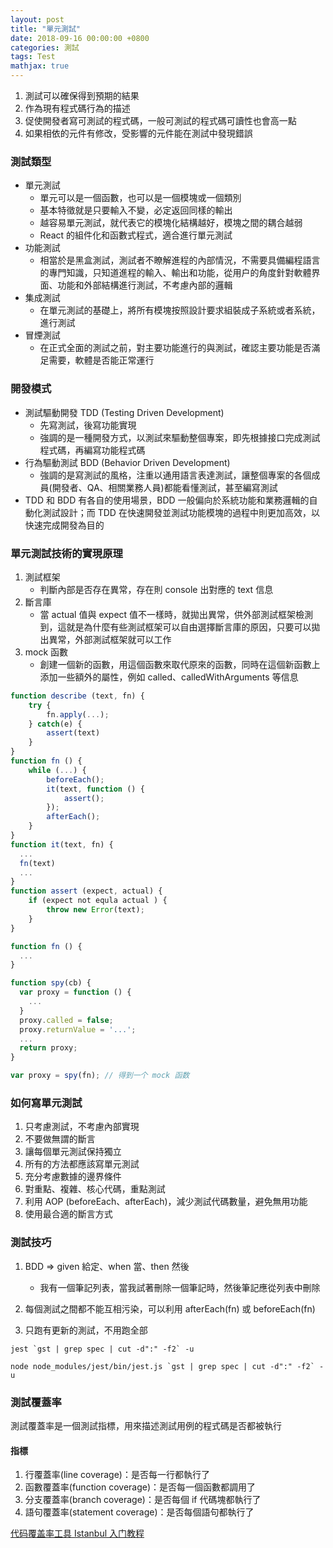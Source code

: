 ```yaml
---
layout: post
title: "單元測試"
date: 2018-09-16 00:00:00 +0800
categories: 測試
tags: Test
mathjax: true
---
```


1. 測試可以確保得到預期的結果
2. 作為現有程式碼行為的描述
3. 促使開發者寫可測試的程式碼，一般可測試的程式碼可讀性也會高一點
4. 如果相依的元件有修改，受影響的元件能在測試中發現錯誤

### 測試類型

- 單元測試
  - 單元可以是一個函數，也可以是一個模塊或一個類別
  - 基本特徵就是只要輸入不變，必定返回同樣的輸出
  - 越容易單元測試，就代表它的模塊化結構越好，模塊之間的耦合越弱
  - React 的組件化和函數式程式，適合進行單元測試
- 功能測試
  - 相當於是黑盒測試，測試者不瞭解進程的內部情況，不需要具備編程語言的專門知識，只知道進程的輸入、輸出和功能，從用户的角度針對軟體界面、功能和外部結構進行測試，不考慮內部的邏輯
- 集成測試
  - 在單元測試的基礎上，將所有模塊按照設計要求組裝成子系統或者系統，進行測試
- 冒煙測試
  - 在正式全面的測試之前，對主要功能進行的與測試，確認主要功能是否滿足需要，軟體是否能正常運行

### 開發模式

- 測試驅動開發 TDD (Testing Driven Development)
  - 先寫測試，後寫功能實現
  - 強調的是一種開發方式，以測試來驅動整個專案，即先根據接口完成測試程式碼，再編寫功能程式碼
- 行為驅動測試 BDD (Behavior Driven Development)
  - 強調的是寫測試的風格，注重以通用語言表達測試，讓整個專案的各個成員(開發者、QA、相關業務人員)都能看懂測試，甚至編寫測試
- TDD 和 BDD 有各自的使用場景，BDD 一般偏向於系統功能和業務邏輯的自動化測試設計；而 TDD 在快速開發並測試功能模塊的過程中則更加高效，以快速完成開發為目的

### 單元測試技術的實現原理

1. 測試框架
   - 判斷內部是否存在異常，存在則 console 出對應的 text 信息
2. 斷言庫
   - 當 actual 值與 expect 值不一樣時，就拋出異常，供外部測試框架檢測到，這就是為什麼有些測試框架可以自由選擇斷言庫的原因，只要可以拋出異常，外部測試框架就可以工作
3. mock 函數
   - 創建一個新的函數，用這個函數來取代原來的函數，同時在這個新函數上添加一些額外的屬性，例如 called、calledWithArguments 等信息

```js
function describe (text, fn) {
    try {
        fn.apply(...);
    } catch(e) {
        assert(text)
    }
}
function fn () {
    while (...) {
        beforeEach();
        it(text, function () {
            assert();
        });
        afterEach();
    }
}
function it(text, fn) {
  ...
  fn(text)
  ...
}
function assert (expect, actual) {
    if (expect not equla actual ) {
        throw new Error(text);
    }
}
```

```js
function fn () {
  ...
}

function spy(cb) {
  var proxy = function () {
    ...
  }
  proxy.called = false;
  proxy.returnValue = '...';
  ...
  return proxy;
}

var proxy = spy(fn); // 得到一个 mock 函数
```

### 如何寫單元測試

1. 只考慮測試，不考慮內部實現
2. 不要做無謂的斷言
3. 讓每個單元測試保持獨立
4. 所有的方法都應該寫單元測試
5. 充分考慮數據的邊界條件
6. 對重點、複雜、核心代碼，重點測試
7. 利用 AOP (beforeEach、afterEach)，減少測試代碼數量，避免無用功能
8. 使用最合適的斷言方式

### 測試技巧

1. BDD => given 給定、when 當、then 然後

   - 我有一個筆記列表，當我試著刪除一個筆記時，然後筆記應從列表中刪除

2. 每個測試之間都不能互相污染，可以利用 afterEach(fn) 或 beforeEach(fn)

3. 只跑有更新的測試，不用跑全部

```
jest `gst | grep spec | cut -d":" -f2` -u

node node_modules/jest/bin/jest.js `gst | grep spec | cut -d":" -f2` -u
```

### 測試覆蓋率

測試覆蓋率是一個測試指標，用來描述測試用例的程式碼是否都被執行

#### 指標

1. 行覆蓋率(line coverage)：是否每一行都執行了
2. 函數覆蓋率(function coverage)：是否每一個函數都調用了
3. 分支覆蓋率(branch coverage)：是否每個 if 代碼塊都執行了
4. 語句覆蓋率(statement coverage)：是否每個語句都執行了

[代码覆盖率工具 Istanbul 入门教程](http://www.ruanyifeng.com/blog/2015/06/istanbul.html)
